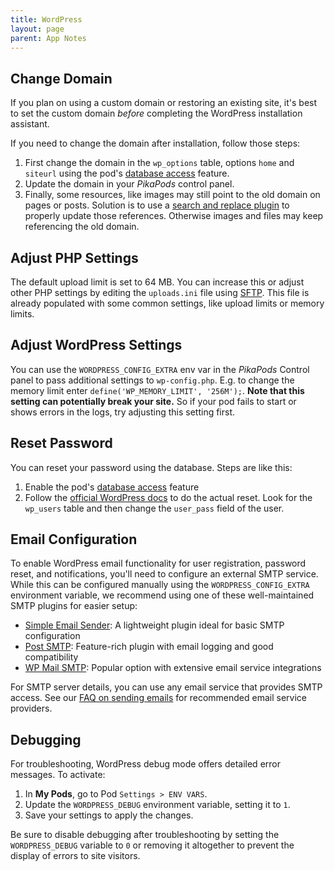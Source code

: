 ```yaml
---
title: WordPress
layout: page
parent: App Notes
---
```


## Change Domain

If you plan on using a custom domain or restoring an existing site, it's best to set the custom domain _before_ completing the WordPress installation assistant.

If you need to change the domain after installation, follow those steps:

1. First change the domain in the `wp_options` table, options `home` and `siteurl` using the pod's [database access](/manage/database) feature.
2. Update the domain in your _PikaPods_ control panel.
3. Finally, some resources, like images may still point to the old domain on pages or posts. Solution is to use a [search and replace plugin](https://wordpress.org/plugins/better-search-replace/) to properly update those references. Otherwise images and files may keep referencing the old domain.

## Adjust PHP Settings

The default upload limit is set to 64 MB. You can increase this or adjust other PHP settings by editing the `uploads.ini` file using [SFTP](/faq/#accessing-pod-files-using-sftp). This file is already populated with some common settings, like upload limits or memory limits.

## Adjust WordPress Settings

You can use the `WORDPRESS_CONFIG_EXTRA` env var in the *PikaPods* Control panel to pass additional settings to `wp-config.php`. E.g. to change the memory limit enter `define('WP_MEMORY_LIMIT', '256M');`. **Note that this setting can potentially break your site.** So if your pod fails to start or shows errors in the logs, try adjusting this setting first.

## Reset Password

You can reset your password using the database. Steps are like this:

1. Enable the pod's [database access](/manage/database) feature
2. Follow the [official WordPress docs](https://wordpress.org/documentation/article/reset-your-password/#through-phpmyadmin) to do the actual reset. Look for the `wp_users` table and then change the `user_pass` field of the user.

## Email Configuration

To enable WordPress email functionality for user registration, password reset, and notifications, you'll need to configure an external SMTP service. While this can be configured manually using the `WORDPRESS_CONFIG_EXTRA` environment variable, we recommend using one of these well-maintained SMTP plugins for easier setup:

- [Simple Email Sender](https://wordpress.org/plugins/simple-email-sender-with-smtp-and-debugging/): A lightweight plugin ideal for basic SMTP configuration
- [Post SMTP](https://wordpress.org/plugins/post-smtp/): Feature-rich plugin with email logging and good compatibility
- [WP Mail SMTP](https://wordpress.org/plugins/wp-mail-smtp/): Popular option with extensive email service integrations

For SMTP server details, you can use any email service that provides SMTP access. See our [FAQ on sending emails](/faq#sending-emails) for recommended email service providers.

## Debugging

For troubleshooting, WordPress debug mode offers detailed error messages. To activate:

1. In **My Pods**, go to Pod `Settings > ENV VARS`.
2. Update the `WORDPRESS_DEBUG` environment variable, setting it to `1`.
3. Save your settings to apply the changes.

Be sure to disable debugging after troubleshooting by setting the `WORDPRESS_DEBUG` variable to `0` or removing it altogether to prevent the display of errors to site visitors.

